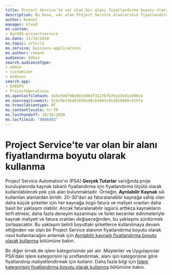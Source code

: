 ```yaml
---
title: Project Service'te var olan bir alanı fiyatlandırma boyutu olarak kullanma
description: Bu konu, var olan Project Service alanlarının fiyatlandırma boyutları olarak kullanılması hakkında bilgi sağlar.
author: Rumant
manager: kfend
ms.custom:
- dyn365-projectservice
ms.date: 11/19/2018
ms.topic: article
ms.service: business-applications
ms.author: rumant
audience: Admin
search.audienceType:
- admin
- customizer
- enduser
search.app:
- D365PS
- ProjectOperations
ms.openlocfilehash: 415e346f88e60cb064f3327bfb35e21bd1c89014
ms.sourcegitcommit: 5c4c9bf3ba018562d6cb3443c01d550489c415fa
ms.translationtype: HT
ms.contentlocale: tr-TR
ms.lasthandoff: 10/16/2020
ms.locfileid: "4086402"
---
```

# <a name="use-an-existing-field-in-project-service-as-a-pricing-dimension"></a>Project Service'te var olan bir alanı fiyatlandırma boyutu olarak kullanma

Project Service Automation'ın (PSA) **Gerçek Tutarlar** varlığında proje kuruluşlarında kaynak tabanlı fiyatlandırma için fiyatlandırma ölçütü olarak kullanılabilecek pek çok alan bulunmaktadır. Örneğin, **Ayrılabilir Kaynak** sık kullanılan alanlardan biridir. 20-30'dan az faturalanabilir kaynağa sahip olan daha küçük şirketler için her kaynağa özgü fatura ve maliyet oranları daha basit bir yaklaşım olabilir. Ancak faturalanabilir işgücü arttıkça kaynakların terfi etmesi, daha fazla deneyim kazanması ve farklı beceriler edinmeleriyle kaynak maliyeti ve fatura oranları değişeceğinden, bu yaklaşımı sürdürmek zorlaşacaktır. Bu yaklaşım belirli boyuttaki şirketlerce kullanılmaya devam ettiğinden var olan bir Project Service alanının fiyatlandırma boyutu olarak nasıl kullanılacağını anlamak için [Ayrılabilir kaynağı fiyatlandırma boyutu olarak kullanma](bookable-resource-pricing-dimension.md) bölümüne bakın.

Bir diğer örnek de işlem kategorisinde yer alır. Müşteriler ve Uygulayıcılar PSA'daki işlem kategorisini işi sınıflandırmak, alanı işin kategorisine göre fiyatlandırıp maliyetlendirmek için kullanır. Daha fazla bilgi için [İşlem kategorisini fiyatlandırma boyutu olarak kullanma](transaction-category-pricing-dimension.md) bölümüne bakın.
